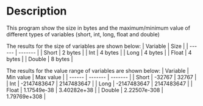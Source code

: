 # Description
This program show the size in bytes and the maximum/minimum value of different types of variables  (short, int, long, float and double)

The results for the size of variables are shown below:
| Variable  | Size |
| ------ | ------- |
| Short  | 2 bytes |
| Int  | 4 bytes  |
| Long  | 4 bytes  |
| Float  | 4 bytes  |
| Double | 8 bytes  |

The results for the value range of variables are shown below:
| Variable  | Min value | Max value |
| ------ | ------- | ------- |
| Short  | -32767 | 32767 |
| Int  | -2147483647  | 2147483647  |
| Long  | -2147483647  | 2147483647  |
| Float  | 1.17549e-38  | 3.40282e+38  |
| Double | 2.22507e-308 | 1.79769e+308  |
